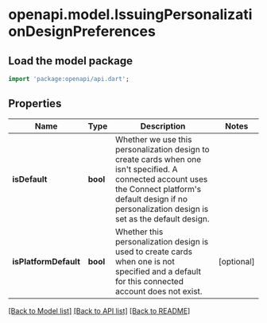 # openapi.model.IssuingPersonalizationDesignPreferences

## Load the model package
```dart
import 'package:openapi/api.dart';
```

## Properties
Name | Type | Description | Notes
------------ | ------------- | ------------- | -------------
**isDefault** | **bool** | Whether we use this personalization design to create cards when one isn't specified. A connected account uses the Connect platform's default design if no personalization design is set as the default design. | 
**isPlatformDefault** | **bool** | Whether this personalization design is used to create cards when one is not specified and a default for this connected account does not exist. | [optional] 

[[Back to Model list]](../README.md#documentation-for-models) [[Back to API list]](../README.md#documentation-for-api-endpoints) [[Back to README]](../README.md)


